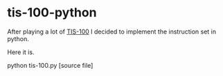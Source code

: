 # tis-100-python

After playing a lot of [TIS-100](www.zachtronics.com/tis-100/) I decided to implement the instruction set in python.

Here it is.

python tis-100.py [source file]